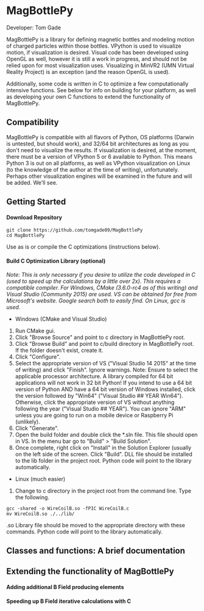 # MagBottlePy

Developer: Tom Gade

MagBottlePy is a library for defining magnetic bottles and modeling motion of charged particles within those bottles.  VPython is used to visualize motion, if visualization is desired.  Visual code has been developed using OpenGL as well, however it is still a work in progress, and should not be relied upon for most visualization uses.  Visualizing in MinVR2 (UMN Virtual Reality Project) is an exception (and the reason OpenGL is used).

Additionally, some code is written in C to optimize a few computationally intensive functions.  See below for info on building for your platform, as well as developing your own C functions to extend the functionality of MagBottlePy.

## Compatibility
MagBottlePy is compatible with all flavors of Python, OS platforms (Darwin is untested, but should work), and 32/64 bit architectures as long as you don't need to visualize the results.  If visualization is desired, at the moment, there must be a version of VPython 5 or 6 available to Python.  This means Python 3 is out on all platforms, as well as VPython visualization on Linux (to the knowledge of the author at the time of writing), unfortunately.  Perhaps other visualization engines will be examined in the future and will be added.  We'll see.

## Getting Started

#### Download Repository

  ```
  git clone https://github.com/tomgade09/MagBottlePy
  cd MagBottlePy
  ```

Use as is or compile the C optimizations (instructions below).

#### Build C Optimization Library (optional)

*Note: This is only necessary if you desire to utilize the code developed in C (used to speed up the calculations by a little over 2x).  This requires a compatible compiler.  For Windows, CMake (3.6.0-rc4 as of this writing) and Visual Studio (Community 2015) are used.  VS can be obtained for free from Microsoft's website.  Google search both to easily find.  On Linux, gcc is used.*

* Windows (CMake and Visual Studio)

1. Run CMake gui.
2. Click "Browse Source" and point to c directory in MagBottlePy root.
3. Click "Browse Build" and point to c/build directory in MagBottlePy root.  If the folder doesn't exist, create it.
4. Click "Configure".
5. Select the appropriate version of VS ("Visual Studio 14 2015" at the time of writing) and click "Finish".  Ignore warnings.
Note: Ensure to select the applicable processor architecture.  A library compiled for 64 bit applications will not work in 32 bit Python!  If you intend to use a 64 bit version of Python AND have a 64 bit version of Windows installed, click the version followed by "Win64" ("Visual Studio ## YEAR Win64").  Otherwise, click the appropriate version of VS without anything following the year ("Visual Studio ## YEAR").  You can ignore "ARM" unless you are going to run on a mobile device or Raspberry Pi (unlikely).
6. Click "Generate".
7. Open the build folder and double click the *.sln file.  This file should open in VS.  In the menu bar go to "Build" > "Build Solution".
8. Once complete, right click on "Install" in the Solution Explorer (usually on the left side of the screen.  Click "Build".  DLL file should be installed to the lib folder in the project root.  Python code will point to the library automatically.

* Linux (much easier)

1. Change to c directory in the project root from the command line.  Type the following.

  ```
  gcc -shared -o WireCoilB.so -fPIC WireCoilB.c
  mv WireCoilB.so ./../lib/
  ```

.so Library file should be moved to the appropriate directory with these commands.  Python code will point to the library automatically.

## Classes and functions: A brief documentation

## Extending the functionality of MagBottlePy

#### Adding additional B Field producing elements

#### Speeding up B Field iterative calculations with C
